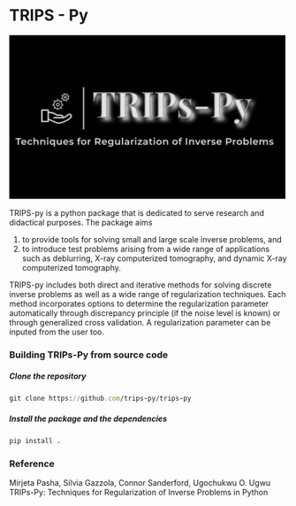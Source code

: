 # TRIPS - Py
<img src="trips.png" alt="J" width="500"/>

TRIPS-py is a python package that is dedicated to serve research and didactical purposes.  The package aims
1) to provide tools for solving small and large scale inverse problems, and
2) to introduce test problems arising from a wide range of applications such as deblurring, X-ray computerized tomography, and dynamic X-ray computerized tomography.

TRIPS-py includes both direct and iterative methods for solving discrete inverse problems as well as a wide range of regularization techniques. 
Each method incorporates options to determine the regularization parameter automatically through discrepancy principle (if the noise level is known) or through generalized cross validation. A regularization parameter can be inputed from the user too.


### Building TRIPs-Py from source code 

##### Clone the repository

```ruby
git clone https://github.com/trips-py/trips-py
```

##### Install the package and the dependencies
```ruby
pip install .
```

### Reference
Mirjeta Pasha, Silvia Gazzola, Connor Sanderford, Ugochukwu O. Ugwu
TRIPs-Py: Techniques for Regularization of Inverse Problems in Python




